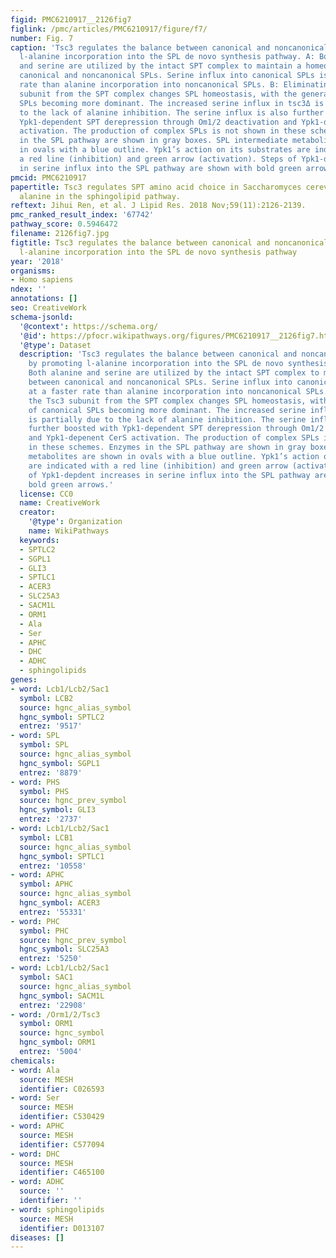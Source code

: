 ```yaml
---
figid: PMC6210917__2126fig7
figlink: /pmc/articles/PMC6210917/figure/f7/
number: Fig. 7
caption: 'Tsc3 regulates the balance between canonical and noncanonical SPLs by promoting
  l-alanine incorporation into the SPL de novo synthesis pathway. A: Both alanine
  and serine are utilized by the intact SPT complex to maintain a homeostasis between
  canonical and noncanonical SPLs. Serine influx into canonical SPLs is at a faster
  rate than alanine incorporation into noncanonical SPLs. B: Eliminating the Tsc3
  subunit from the SPT complex changes SPL homeostasis, with the generation of canonical
  SPLs becoming more dominant. The increased serine influx in tsc3Δ is partially due
  to the lack of alanine inhibition. The serine influx is also further boosted with
  Ypk1-dependent SPT derepression through Om1/2 deactivation and Ypk1-depenent CerS
  activation. The production of complex SPLs is not shown in these schemes. Enzymes
  in the SPL pathway are shown in gray boxes. SPL intermediate metabolites are shown
  in ovals with a blue outline. Ypk1’s action on its substrates are indicated with
  a red line (inhibition) and green arrow (activation). Steps of Ypk1-depdent increases
  in serine influx into the SPL pathway are shown with bold green arrows.'
pmcid: PMC6210917
papertitle: Tsc3 regulates SPT amino acid choice in Saccharomyces cerevisiae by promoting
  alanine in the sphingolipid pathway.
reftext: Jihui Ren, et al. J Lipid Res. 2018 Nov;59(11):2126-2139.
pmc_ranked_result_index: '67742'
pathway_score: 0.5946472
filename: 2126fig7.jpg
figtitle: Tsc3 regulates the balance between canonical and noncanonical SPLs by promoting
  l-alanine incorporation into the SPL de novo synthesis pathway
year: '2018'
organisms:
- Homo sapiens
ndex: ''
annotations: []
seo: CreativeWork
schema-jsonld:
  '@context': https://schema.org/
  '@id': https://pfocr.wikipathways.org/figures/PMC6210917__2126fig7.html
  '@type': Dataset
  description: 'Tsc3 regulates the balance between canonical and noncanonical SPLs
    by promoting l-alanine incorporation into the SPL de novo synthesis pathway. A:
    Both alanine and serine are utilized by the intact SPT complex to maintain a homeostasis
    between canonical and noncanonical SPLs. Serine influx into canonical SPLs is
    at a faster rate than alanine incorporation into noncanonical SPLs. B: Eliminating
    the Tsc3 subunit from the SPT complex changes SPL homeostasis, with the generation
    of canonical SPLs becoming more dominant. The increased serine influx in tsc3Δ
    is partially due to the lack of alanine inhibition. The serine influx is also
    further boosted with Ypk1-dependent SPT derepression through Om1/2 deactivation
    and Ypk1-depenent CerS activation. The production of complex SPLs is not shown
    in these schemes. Enzymes in the SPL pathway are shown in gray boxes. SPL intermediate
    metabolites are shown in ovals with a blue outline. Ypk1’s action on its substrates
    are indicated with a red line (inhibition) and green arrow (activation). Steps
    of Ypk1-depdent increases in serine influx into the SPL pathway are shown with
    bold green arrows.'
  license: CC0
  name: CreativeWork
  creator:
    '@type': Organization
    name: WikiPathways
  keywords:
  - SPTLC2
  - SGPL1
  - GLI3
  - SPTLC1
  - ACER3
  - SLC25A3
  - SACM1L
  - ORM1
  - Ala
  - Ser
  - APHC
  - DHC
  - ADHC
  - sphingolipids
genes:
- word: Lcb1/Lcb2/Sac1
  symbol: LCB2
  source: hgnc_alias_symbol
  hgnc_symbol: SPTLC2
  entrez: '9517'
- word: SPL
  symbol: SPL
  source: hgnc_alias_symbol
  hgnc_symbol: SGPL1
  entrez: '8879'
- word: PHS
  symbol: PHS
  source: hgnc_prev_symbol
  hgnc_symbol: GLI3
  entrez: '2737'
- word: Lcb1/Lcb2/Sac1
  symbol: LCB1
  source: hgnc_alias_symbol
  hgnc_symbol: SPTLC1
  entrez: '10558'
- word: APHC
  symbol: APHC
  source: hgnc_alias_symbol
  hgnc_symbol: ACER3
  entrez: '55331'
- word: PHC
  symbol: PHC
  source: hgnc_prev_symbol
  hgnc_symbol: SLC25A3
  entrez: '5250'
- word: Lcb1/Lcb2/Sac1
  symbol: SAC1
  source: hgnc_alias_symbol
  hgnc_symbol: SACM1L
  entrez: '22908'
- word: /Orm1/2/Tsc3
  symbol: ORM1
  source: hgnc_symbol
  hgnc_symbol: ORM1
  entrez: '5004'
chemicals:
- word: Ala
  source: MESH
  identifier: C026593
- word: Ser
  source: MESH
  identifier: C530429
- word: APHC
  source: MESH
  identifier: C577094
- word: DHC
  source: MESH
  identifier: C465100
- word: ADHC
  source: ''
  identifier: ''
- word: sphingolipids
  source: MESH
  identifier: D013107
diseases: []
---
```

